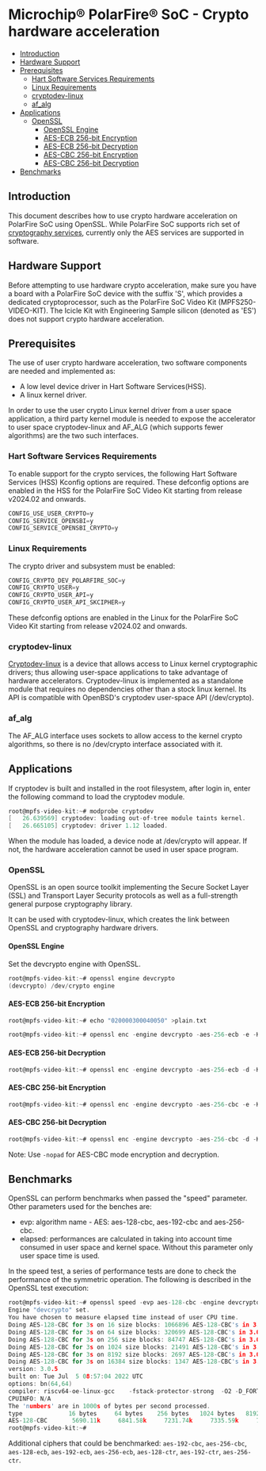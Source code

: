 # Microchip® PolarFire® SoC - Crypto hardware acceleration

- [Introduction](#introduction)
- [Hardware Support](#hardware-support)
- [Prerequisites](#prerequisites)
  - [Hart Software Services Requirements](#hart-software-services-requirements)
  - [Linux Requirements](#linux-requirements)
  - [cryptodev-linux](#cryptodev-linux)
  - [af_alg](#af_alg)
- [Applications](#applications)
  - [OpenSSL](#openssl)
    - [OpenSSL Engine](#openssl-engine)
    - [AES-ECB 256-bit Encryption](#aes-ecb-256-bit-encryption)
    - [AES-ECB 256-bit Decryption](#aes-ecb-256-bit-decryption)
    - [AES-CBC 256-bit Encryption](#aes-cbc-256-bit-encryption)
    - [AES-CBC 256-bit Decryption](#aes-cbc-256-bit-decryption)
- [Benchmarks](#benchmarks)

<a name="introduction"></a>

## Introduction

This document describes how to use crypto hardware acceleration on PolarFire SoC using OpenSSL.
While PolarFire SoC supports rich set of [cryptography services](https://www.microchip.com/content/dam/mchp/documents/FPGA/ProductDocuments/UserGuides/Microchip_PolarFire_FPGA_and_PolarFire_SoC_FPGA_Security_User_Guide_VA%20(2).pdf), currently only the AES services are supported in software.

<a name="hardware-support"></a>

## Hardware Support

Before attempting to use hardware crypto acceleration, make sure you have a board with a PolarFire SoC device with the suffix 'S', which provides a dedicated cryptoprocessor, such as the PolarFire SoC Video Kit (MPFS250-VIDEO-KIT). The Icicle Kit with Engineering Sample silicon (denoted as 'ES') does not support crypto hardware acceleration.

<a name="prerequisites"></a>

## Prerequisites

The use of user crypto hardware acceleration, two software components are needed and implemented as:

- A low level device driver in Hart Software Services(HSS).
- A linux kernel driver.

In order to use the user crypto Linux kernel driver from a user space application, a third party kernel module is needed to expose the accelerator to user space cryptodev-linux and AF_ALG (which supports fewer algorithms) are the two such interfaces.

<a name="hart-software-services-requirements"></a>

### Hart Software Services Requirements

To enable support for the crypto services, the following Hart Software Services (HSS) Kconfig options are required. These defconfig options are enabled in the HSS for the PolarFire SoC Video Kit starting from release v2024.02 and onwards.

```c
CONFIG_USE_USER_CRYPTO=y
CONFIG_SERVICE_OPENSBI=y
CONFIG_SERVICE_OPENSBI_CRYPTO=y
```

<a name="linux-requirements"></a>

### Linux Requirements

The crypto driver and subsystem must be enabled:

```c
CONFIG_CRYPTO_DEV_POLARFIRE_SOC=y
CONFIG_CRYPTO_USER=y
CONFIG_CRYPTO_USER_API=y
CONFIG_CRYPTO_USER_API_SKCIPHER=y
```

These defconfig options are enabled in the Linux for the PolarFire SoC Video Kit starting from release v2024.02 and onwards.

<a name="cryptodev-linux"></a>

### cryptodev-linux

[Cryptodev-linux](http://cryptodev-linux.org/) is a device that allows access to Linux kernel cryptographic drivers; thus allowing user-space applications to take advantage of hardware accelerators. Cryptodev-linux is implemented as a standalone module that requires no dependencies other than a stock linux kernel. Its API is compatible with OpenBSD's cryptodev user-space API (/dev/crypto).

<a name="af_alg"></a>

### af_alg

The AF_ALG interface uses sockets to allow access to the kernel crypto algorithms, so there is no /dev/crypto interface associated with it.

<a name="applications"></a>

## Applications

If cryptodev is built and installed in the root filesystem, after login in, enter the following command to load the cryptodev module.

```c
root@mpfs-video-kit:~# modprobe cryptodev
[   26.639569] cryptodev: loading out-of-tree module taints kernel.
[   26.665105] cryptodev: driver 1.12 loaded.
```

When the module has loaded, a device node at /dev/crypto will appear. If not, the hardware acceleration cannot be used in user space program.

<a name="openssl"></a>

### OpenSSL

OpenSSL is an open source toolkit implementing the Secure Socket Layer (SSL) and Transport Layer Security protocols as well as a full-strength general purpose cryptography library.

It can be used with cryptodev-linux, which creates the link between OpenSSL and cryptography hardware drivers.

<a name="openssl-engine"></a>

#### OpenSSL Engine

Set the devcrypto engine with OpenSSL.

```c
root@mpfs-video-kit:~# openssl engine devcrypto
(devcrypto) /dev/crypto engine
```

<a name="aes-ecb-256-bit-encryption"></a>

#### AES-ECB 256-bit Encryption

```c
root@mpfs-video-kit:~# echo "020000300040050" >plain.txt
```

```c
root@mpfs-video-kit:~# openssl enc -engine devcrypto -aes-256-ecb -e -K 1d85a181b54cde51f0e098095b2962fdc93b51fe9b88602b3f54130bf76a5bd9 -in plain.txt -out cipher.txt
```

<a name="aes-ecb-256-bit-decryption"></a>

#### AES-ECB 256-bit Decryption

```c
root@mpfs-video-kit:~# openssl enc -engine devcrypto -aes-256-ecb -d -K 1d85a181b54cde51f0e098095b2962fdc93b51fe9b88602b3f54130bf76a5bd9 -in cipher.txt -out dec.txt
```

<a name="aes-cbc-256-bit-encryption"></a>

#### AES-CBC 256-bit Encryption

```c
root@mpfs-video-kit:~# openssl enc -engine devcrypto -aes-256-cbc -e -K 1d85a181b54cde51f0e098095b2962fdc93b51fe9b88602b3f54130bf76a5bd9 -in plain.txt -out cipher.txt -nopad
```

<a name="aes-cbc-256-bit-decryption"></a>

#### AES-CBC 256-bit Decryption

```c
root@mpfs-video-kit:~# openssl enc -engine devcrypto -aes-256-cbc -d -K 1d85a181b54cde51f0e098095b2962fdc93b51fe9b88602b3f54130bf76a5bd9 -in cipher.txt -out dec.txt -nopad
```

Note: Use `-nopad` for AES-CBC mode encryption and decryption.

<a name="benchmarks"></a>

## Benchmarks

OpenSSL can perform benchmarks when passed the "speed" parameter. Other parameters used for the benches are:

- evp: algorithm name - AES: aes-128-cbc, aes-192-cbc and aes-256-cbc.
- elapsed: performances are calculated in taking into account time consumed in user space and kernel space. Without this parameter only user space time is used.

In the speed test, a series of performance tests are done to check the performance of the symmetric operation. The following is described in the OpenSSL test execution:

```c
root@mpfs-video-kit:~# openssl speed -evp aes-128-cbc -engine devcrypto -elapsed
Engine "devcrypto" set.
You have chosen to measure elapsed time instead of user CPU time.
Doing AES-128-CBC for 3s on 16 size blocks: 1066896 AES-128-CBC's in 3.00s
Doing AES-128-CBC for 3s on 64 size blocks: 320699 AES-128-CBC's in 3.00s
Doing AES-128-CBC for 3s on 256 size blocks: 84747 AES-128-CBC's in 3.00s
Doing AES-128-CBC for 3s on 1024 size blocks: 21491 AES-128-CBC's in 3.00s
Doing AES-128-CBC for 3s on 8192 size blocks: 2697 AES-128-CBC's in 3.00s
Doing AES-128-CBC for 3s on 16384 size blocks: 1347 AES-128-CBC's in 3.00s
version: 3.0.5
built on: Tue Jul  5 08:57:04 2022 UTC
options: bn(64,64)
compiler: riscv64-oe-linux-gcc    -fstack-protector-strong  -O2 -D_FORTIFY_SOURCE=2 -Wformat -Wformat-security -Werror=format-security --sysroot=recipe-sysroot -O2 -pipe -g -feliminate-unused-debug-types -fmacro-prefix-map=                      -fdebug-prefix-map=                      -fdebug-prefix-map=                      -fdebug-prefix-map=  -DOPENSSL_USE_NODELETE -DOPENSSL_PIC -DOPENSSL_BUILDING_OPENSSL -DNDEBUG
CPUINFO: N/A
The 'numbers' are in 1000s of bytes per second processed.
type             16 bytes     64 bytes    256 bytes   1024 bytes   8192 bytes  16384 bytes
AES-128-CBC       5690.11k     6841.58k     7231.74k     7335.59k     7364.61k     7356.42k
root@mpfs-video-kit:~#
```

Additional ciphers that could be benchmarked: `aes-192-cbc`, `aes-256-cbc`, `aes-128-ecb`, `aes-192-ecb`, `aes-256-ecb`, `aes-128-ctr`, `aes-192-ctr`, `aes-256-ctr`.
